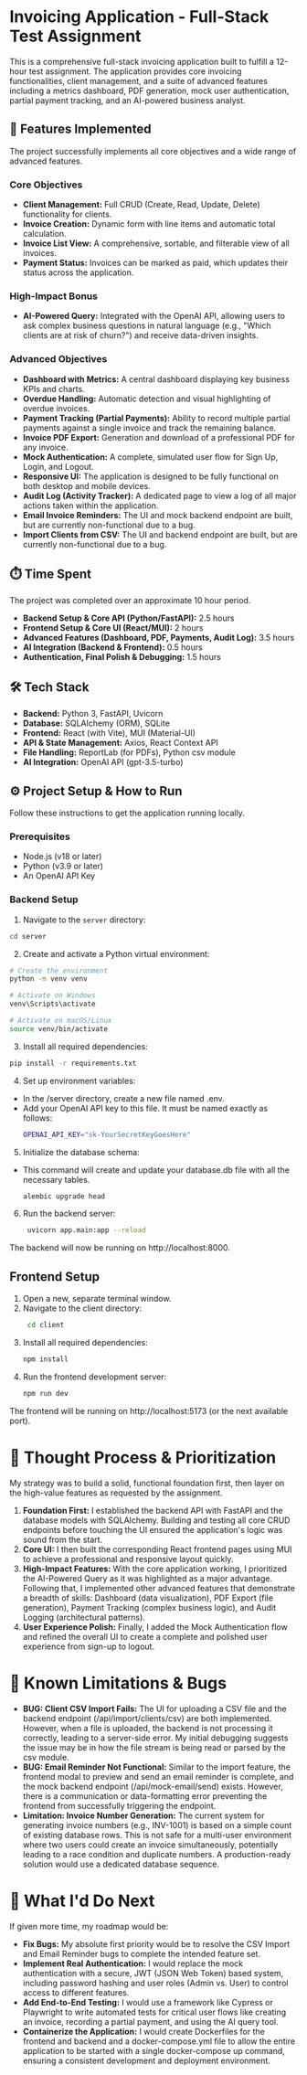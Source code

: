 # Invoicing Application - Full-Stack Test Assignment
This is a comprehensive full-stack invoicing application built to fulfill a 12-hour test assignment. The application provides core invoicing functionalities, client management, and a suite of advanced features including a metrics dashboard, PDF generation, mock user authentication, partial payment tracking, and an AI-powered business analyst.

## 🚀 Features Implemented
The project successfully implements all core objectives and a wide range of advanced features.
### Core Objectives
- **Client Management:** Full CRUD (Create, Read, Update, Delete) functionality for clients.
- **Invoice Creation:** Dynamic form with line items and automatic total calculation.
- **Invoice List View:** A comprehensive, sortable, and filterable view of all invoices.
- **Payment Status:** Invoices can be marked as paid, which updates their status across the application.

### High-Impact Bonus
- **AI-Powered Query:** Integrated with the OpenAI API, allowing users to ask complex business questions in natural language (e.g., "Which clients are at risk of churn?") and receive data-driven insights.

### Advanced Objectives
- **Dashboard with Metrics:** A central dashboard displaying key business KPIs and charts.
- **Overdue Handling:** Automatic detection and visual highlighting of overdue invoices.
- **Payment Tracking (Partial Payments):** Ability to record multiple partial payments against a single invoice and track the remaining balance.
- **Invoice PDF Export:** Generation and download of a professional PDF for any invoice.
- **Mock Authentication:** A complete, simulated user flow for Sign Up, Login, and Logout.
- **Responsive UI:** The application is designed to be fully functional on both desktop and mobile devices.
- **Audit Log (Activity Tracker):** A dedicated page to view a log of all major actions taken within the application.
- **Email Invoice Reminders:** The UI and mock backend endpoint are built, but are currently non-functional due to a bug.
- **Import Clients from CSV:** The UI and backend endpoint are built, but are currently non-functional due to a bug.

## ⏱️ Time Spent
The project was completed over an approximate 10 hour period.
- **Backend Setup & Core API (Python/FastAPI):** 2.5 hours
- **Frontend Setup & Core UI (React/MUI):** 2 hours
- **Advanced Features (Dashboard, PDF, Payments, Audit Log):** 3.5 hours
- **AI Integration (Backend & Frontend):** 0.5 hours
- **Authentication, Final Polish & Debugging:** 1.5 hours

## 🛠️ Tech Stack
- **Backend:** Python 3, FastAPI, Uvicorn
- **Database:** SQLAlchemy (ORM), SQLite
- **Frontend:** React (with Vite), MUI (Material-UI)
- **API & State Management:** Axios, React Context API
- **File Handling:** ReportLab (for PDFs), Python csv module
- **AI Integration:** OpenAI API (gpt-3.5-turbo)

## ⚙️ Project Setup & How to Run
Follow these instructions to get the application running locally.
### Prerequisites
- Node.js (v18 or later)
- Python (v3.9 or later)
- An OpenAI API Key
### Backend Setup
1. Navigate to the `server` directory:
```bash
cd server
```
2. Create and activate a Python virtual environment:
```bash
# Create the environment
python -m venv venv

# Activate on Windows
venv\Scripts\activate

# Activate on macOS/Linux
source venv/bin/activate
```
3. Install all required dependencies:
```bash
pip install -r requirements.txt
```
4. Set up environment variables:
- In the /server directory, create a new file named .env.
- Add your OpenAI API key to this file. It must be named exactly as follows:
  ```bash
  OPENAI_API_KEY="sk-YourSecretKeyGoesHere"
  ```
5. Initialize the database schema:
- This command will create and update your database.db file with all the necessary tables.
  ```bash
  alembic upgrade head
  ```
6. Run the backend server:
   ```bash
    uvicorn app.main:app --reload
    ```
The backend will now be running on http://localhost:8000.
## Frontend Setup
1. Open a new, separate terminal window.
2. Navigate to the client directory:
   ```bash
    cd client
    ```
3. Install all required dependencies:
    ```bash
    npm install
    ```
4. Run the frontend development server:
    ```bash
    npm run dev
    ```
The frontend will be running on http://localhost:5173 (or the next available port).

# 🤔 Thought Process & Prioritization
My strategy was to build a solid, functional foundation first, then layer on the high-value features as requested by the assignment.

1. **Foundation First:** I established the backend API with FastAPI and the database models with SQLAlchemy. Building and testing all core CRUD endpoints before touching the UI ensured the application's logic was sound from the start.
2. **Core UI:** I then built the corresponding React frontend pages using MUI to achieve a professional and responsive layout quickly.
3. **High-Impact Features:** With the core application working, I prioritized the AI-Powered Query as it was highlighted as a major advantage. Following that, I implemented other advanced features that demonstrate a breadth of skills: Dashboard (data visualization), PDF Export (file generation), Payment Tracking (complex business logic), and Audit Logging (architectural patterns).
4. **User Experience Polish:** Finally, I added the Mock Authentication flow and refined the overall UI to create a complete and polished user experience from sign-up to logout.

# 🐛 Known Limitations & Bugs

- **BUG: Client CSV Import Fails:** The UI for uploading a CSV file and the backend endpoint (/api/import/clients/csv) are both implemented. However, when a file is uploaded, the backend is not processing it correctly, leading to a server-side error. My initial debugging suggests the issue may be in how the file stream is being read or parsed by the csv module.
- **BUG: Email Reminder Not Functional:** Similar to the import feature, the frontend modal to preview and send an email reminder is complete, and the mock backend endpoint (/api/mock-email/send) exists. However, there is a communication or data-formatting error preventing the frontend from successfully triggering the endpoint.
- **Limitation: Invoice Number Generation:** The current system for generating invoice numbers (e.g., INV-1001) is based on a simple count of existing database rows. This is not safe for a multi-user environment where two users could create an invoice simultaneously, potentially leading to a race condition and duplicate numbers. A production-ready solution would use a dedicated database sequence.

# 🔮 What I'd Do Next
If given more time, my roadmap would be:

- **Fix Bugs:** My absolute first priority would be to resolve the CSV Import and Email Reminder bugs to complete the intended feature set.
- **Implement Real Authentication:** I would replace the mock authentication with a secure, JWT (JSON Web Token) based system, including password hashing and user roles (Admin vs. User) to control access to different features.
- **Add End-to-End Testing:** I would use a framework like Cypress or Playwright to write automated tests for critical user flows like creating an invoice, recording a partial payment, and using the AI query tool.
- **Containerize the Application:** I would create Dockerfiles for the frontend and backend and a docker-compose.yml file to allow the entire application to be started with a single docker-compose up command, ensuring a consistent development and deployment environment.
